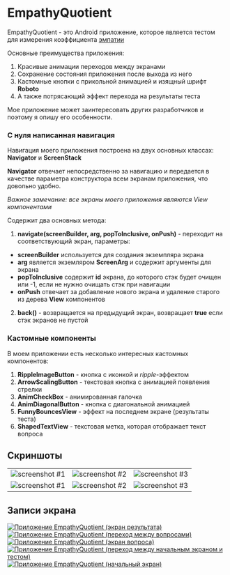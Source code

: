 # EmpathyQuotient

EmpathyQuotient - это Android приложение, которое является тестом для измерения коэффициента [эмпатии](https://inlnk.ru/VoRlJ)

Основные преимущества приложения:

1. Красивые анимации переходов между экранами
2. Сохранение состояния приложения после выхода из него
3. Кастомные кнопки с прикольной анимацией и изящный шрифт **Roboto**
4. А также потрясающий эффект перехода на результаты теста

Мое приложение может заинтересовать других разработчиков и поэтому я опишу его особенности.

### С нуля написанная навигация

Навигация моего приложения построена на двух основных классах: **Navigator** и **ScreenStack** 

**Navigator** отвечает непосредственно за навигацию и передается в качестве параметра конструктора всем экранам приложения, что довольно удобно.

*Важное замечание: все экраны моего приложения являются View компонентами*

Содержит два основных метода:

1. **navigate(screenBuilder, arg, popToInclusive, onPush)** - переходит на соответствующий экран, параметры:
  - **screenBuilder** используется для создания экземпляра экрана
  - **arg** является экземляром **ScreenArg** и содержит аргументы для экрана
  - **popToInclusive** содержит **id** экрана, до которого стэк будет очищен или -1, если не нужно очищать стэк при навигации
  - **onPush** отвечает за добавление нового экрана и удаление старого из дерева **View** компонентов 
2. **back()** - возвращается на предыдущий экран, возвращает **true** если стэк экранов не пустой

### Кастомные компоненты

В моем приложении есть несколько интересных кастомных компонентов:

1. **RippleImageButton** - кнопка с иконкой и *ripple*-эффектом
2. **ArrowScalingButton** - текстовая кнопка с анимацией появления стрелки
3. **AnimCheckBox** - анимированная галочка
4. **AnimDiagonalButton** - кнопка с диагональной анимацией
5. **FunnyBouncesView** - эффект на последнем экране (результаты теста)
6. **ShapedTextView** - текстовая метка, которая отображает текст вопроса

## Скриншоты

|   |   |   |
|---|---|---|
|![screenshot #1](https://github.com/KiberneticWorm/EmpathyQuotient/blob/master/screens/screen1.png)|![screenshot #2](https://github.com/KiberneticWorm/EmpathyQuotient/blob/master/screens/screen2.png)|![screenshot #3](https://github.com/KiberneticWorm/EmpathyQuotient/blob/master/screens/screen3.png)|
|![screenshot #1](https://github.com/KiberneticWorm/EmpathyQuotient/blob/master/screens/screen4.png)|![screenshot #2](https://github.com/KiberneticWorm/EmpathyQuotient/blob/master/screens/screen5.png)|![screenshot #3](https://github.com/KiberneticWorm/EmpathyQuotient/blob/master/screens/bg.png)|

## Записи экрана

[![Приложение EmpathyQuotient (экран результата)](https://img.youtube.com/vi/OQh30DnKHBs/0.jpg)](https://www.youtube.com/watch?v=OQh30DnKHBs)
[![Приложение EmpathyQuotient (переход между вопросами)](https://img.youtube.com/vi/zp0oXagEAmw/0.jpg)](https://www.youtube.com/watch?v=zp0oXagEAmw)
[![Приложение EmpathyQuotient (экран вопроса)](https://img.youtube.com/vi/6Z8VioezDeU/0.jpg)](https://www.youtube.com/watch?v=6Z8VioezDeU)
[![Приложение EmpathyQuotient (переход между начальным экраном и тестом)](https://img.youtube.com/vi/bpcLbP7Oz5I/0.jpg)](https://www.youtube.com/watch?v=bpcLbP7Oz5I)
[![Приложение EmpathyQuotient (начальный экран)](https://img.youtube.com/vi/1qs_LreyW7g/0.jpg)](https://www.youtube.com/watch?v=1qs_LreyW7g)
